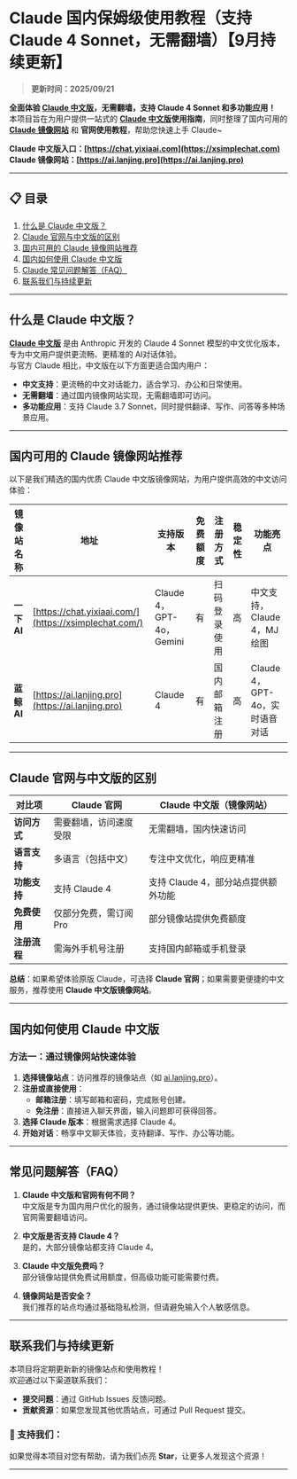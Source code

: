 # Claude 国内保姆级使用教程（支持 Claude 4 Sonnet，无需翻墙）【9月持续更新】

> **更新时间：2025/09/21**        

**全面体验 [Claude 中文版](https://ai.lanjing.pro/)，无需翻墙，支持 Claude 4 Sonnet 和多功能应用！**  
本项目旨在为用户提供一站式的 **[Claude 中文版](https://ai.lanjing.pro/)使用指南**，同时整理了国内可用的 **[Claude 镜像网站](https://xsimplechat.com/)** 和 **官网使用教程**，帮助您快速上手 Claude~

**Claude 中文版入口：[https://chat.yixiaai.com](https://xsimplechat.com)**   
**Claude 镜像网站：[https://ai.lanjing.pro](https://ai.lanjing.pro)**

---

## 📋 目录
1. [什么是 Claude 中文版？](#什么是-claude-中文版)
2. [Claude 官网与中文版的区别](#claude-官网与中文版的区别)
3. [国内可用的 Claude 镜像网站推荐](#国内可用的-claude-镜像网站推荐)
4. [国内如何使用 Claude 中文版](#国内如何使用-claude-中文版)
5. [Claude 常见问题解答（FAQ）](#常见问题解答faq)
6. [联系我们与持续更新](#联系我们与持续更新)

---

## 什么是 Claude 中文版？

[**Claude 中文版**](https://ai.lanjing.pro) 是由 Anthropic 开发的 Claude 4 Sonnet 模型的中文优化版本，专为中文用户提供更流畅、更精准的 AI对话体验。  
与官方 Claude 相比，中文版在以下方面更适合国内用户：

- **中文支持**：更流畅的中文对话能力，适合学习、办公和日常使用。
- **无需翻墙**：通过国内镜像网站实现，无需翻墙即可访问。
- **多功能应用**：支持 Claude 3.7 Sonnet，同时提供翻译、写作、问答等多种场景应用。

---

## 国内可用的 Claude 镜像网站推荐

以下是我们精选的国内优质 Claude 中文版镜像网站，为用户提供高效的中文访问体验：

| 镜像站名称       | 地址                                       | 支持版本         | 免费额度 | 注册方式   | 稳定性 | 功能亮点 |
|------------------|--------------------------------|-------------|---------|---------|-----|------|
| **一下 AI**     | [https://chat.yixiaai.com/](https://xsimplechat.com/) | Claude 4，GPT-4o，Gemini | 有       | 扫码登录使用 | 高   | 中文支持，Claude 4，MJ绘图 |
| **蓝鲸 AI**     | [https://ai.lanjing.pro](https://ai.lanjing.pro) | Claude 4     | 有       | 国内邮箱注册 | 高   | Claude 4，GPT-4o，实时语音对话 |

---

## Claude 官网与中文版的区别

| **对比项**       | **Claude 官网**            | **Claude 中文版（镜像网站）**  |
|------------------|--------------------------|--------------------------|
| **访问方式**     | 需要翻墙，访问速度受限       | 无需翻墙，国内快速访问     |
| **语言支持**     | 多语言（包括中文）         | 专注中文优化，响应更精准   |
| **功能支持**     | 支持 Claude 4         | 支持 Claude 4，部分站点提供额外功能 |
| **免费使用**     | 仅部分免费，需订阅 Pro    | 部分镜像站提供免费额度     |
| **注册流程**     | 需海外手机号注册          | 支持国内邮箱或手机登录     |

**总结**：如果希望体验原版 Claude，可选择 **Claude 官网**；如果需要更便捷的中文服务，推荐使用 **Claude 中文版镜像网站**。

---

## 国内如何使用 Claude 中文版

### **方法一：通过镜像网站快速体验**
1. **选择镜像站点**：访问推荐的镜像站点（如 [ai.lanjing.pro](https://ai.lanjing.pro)）。
2. **注册或直接使用**：
   - **邮箱注册**：填写邮箱和密码，完成账号创建。
   - **免注册**：直接进入聊天界面，输入问题即可获得回答。
3. **选择 Claude 版本**：根据需求选择 Claude 4。
4. **开始对话**：畅享中文聊天体验，支持翻译、写作、办公等功能。

---

## 常见问题解答（FAQ）

1. **Claude 中文版和官网有何不同？**  
   中文版是专为国内用户优化的服务，通过镜像站提供更快、更稳定的访问，而官网需要翻墙访问。

2. **中文版是否支持 Claude 4？**  
   是的，大部分镜像站都支持 Claude 4。

3. **Claude 中文版免费吗？**  
   部分镜像站提供免费试用额度，但高级功能可能需要付费。

4. **镜像网站是否安全？**  
   我们推荐的站点均通过基础隐私检测，但请避免输入个人敏感信息。

---

## 联系我们与持续更新

本项目将定期更新新的镜像站点和使用教程！  
欢迎通过以下渠道联系我们：
- **提交问题**：通过 GitHub Issues 反馈问题。
- **贡献资源**：如果您发现其他优质站点，可通过 Pull Request 提交。

### 🌟 支持我们：
如果觉得本项目对您有帮助，请为我们点亮 **Star**，让更多人发现这个资源！

---
